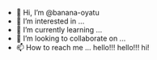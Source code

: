 - 👋 Hi, I’m @banana-oyatu
- 👀 I’m interested in ...
- 🌱 I’m currently learning ...
- 💞️ I’m looking to collaborate on ...
- 📫 How to reach me ...
hello!!!
hello!!!
hi!
<!---
banana-oyatu/ba
